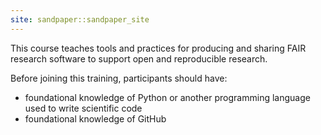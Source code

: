 ```yaml
---
site: sandpaper::sandpaper_site
---
```


This course teaches tools and practices for producing and sharing FAIR research software to support open and reproducible research.

Before joining this training, participants should have:
- foundational knowledge of Python or another programming language used to write scientific code
- foundational knowledge of GitHub

